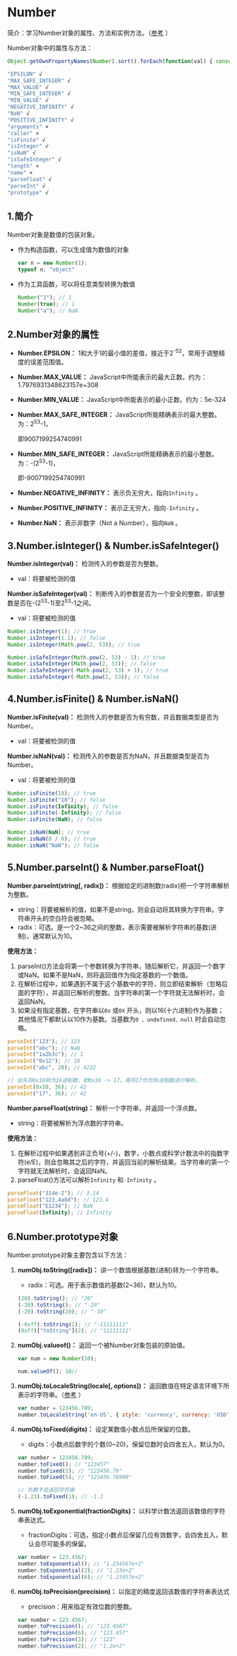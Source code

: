 # Number

简介：学习Number对象的属性、方法和实例方法。（[参考](https://developer.mozilla.org/zh-CN/docs/Web/JavaScript/Reference/Global_Objects/Number) ） 

Number对象中的属性与方法：

```javascript
Object.getOwnPropertyNames(Number).sort().forEach(function(val) { console.log(val); });

"EPSILON" √
"MAX_SAFE_INTEGER" √
"MAX_VALUE" √
"MIN_SAFE_INTEGER" √
"MIN_VALUE" √
"NEGATIVE_INFINITY" √
"NaN" √
"POSITIVE_INFINITY" √
"arguments" ×
"caller" ×
"isFinite" √
"isInteger" √
"isNaN" √
"isSafeInteger" √
"length" ×
"name" ×
"parseFloat" √
"parseInt" √
"prototype" √
```

## 1.简介

Number对象是数值的包装对象。

- 作为构造函数，可以生成值为数值的对象

  ```javascript
  var n = new Number(1);
  typeof n; "object"
  ```

- 作为工具函数，可以将任意类型转换为数值

  ```javascript
  Number("1"); // 1
  Number(true); // 1
  Number("a"); // NaN
  ```

## 2.Number对象的属性

- **Number.EPSILON：** 1和大于1的最小值的差值，接近于2<sup>-52</sup>，常用于调整精度的误差范围值。

- **Number.MAX_VALUE：** JavaScript中所能表示的最大正数。约为：1.7976931348623157e+308

- **Number.MIN_VALUE：** JavaScript中所能表示的最小正数。约为：5e-324

- **Number.MAX_SAFE_INTEGER：** JavaScript所能精确表示的最大整数。为：2<sup>53</sup>-1，

  即9007199254740991

- **Number.MIN_SAFE_INTEGER：** JavaScript所能精确表示的最小整数。为：-(2<sup>53</sup>-1)，

  即-9007199254740991

- **Number.NEGATIVE_INFINITY：** 表示负无穷大，指向``Infinity`` 。

- **Number.POSITIVE_INFINITY：** 表示正无穷大，指向``-Infinity`` 。

- **Number.NaN：** 表示非数字（Not a Number），指向``NaN`` 。

## 3.Number.isInteger() & Number.isSafeInteger()

**Number.isInteger(val)：** 检测传入的参数是否为整数。

- val：将要被检测的值

**Number.isSafeInteger(val)：** 判断传入的参数是否为一个安全的整数，即该整数是否在-(2<sup>53</sup>-1)至2<sup>53</sup>-1之间。

- val：将要被检测的值

```javascript
Number.isInteger(1); // true
Number.isInteger(1.1); // false
Number.isInteger(Math.pow(2, 53)); // true

Number.isSafeInteger(Math.pow(2, 53) - 1); // true
Number.isSafeInteger(Math.pow(2, 53)); // false
Number.isSafeInteger(-Math.pow(2, 53) + 1); // true
Number.isSafeInteger(-Math.pow(2, 53)); // false
```

## 4.Number.isFinite() & Number.isNaN()

**Number.isFinite(val)：** 检测传入的参数是否为有穷数，并且数据类型是否为Number。

- val：将要被检测的值

**Number.isNaN(val)：** 检测传入的参数是否为NaN，并且数据类型是否为Number。

- val：将要被检测的值

```javascript
Number.isFinite(10); // true
Number.isFinite("10"); // false
Number.isFinite(Infinity); // false
Number.isFinite(-Infinity); // false
Number.isFinite(NaN); // false

Number.isNaN(NaN); // true
Number.isNaN(0 / 0); // true
Number.isNaN("NaN"); // false
```

## 5.Number.parseInt() & Number.parseFloat()

**Number.parseInt(string[, radix])：** 根据给定的进制数(radix)把一个字符串解析为整数。

- string：将要被解析的值，如果不是string，则会自动将其转换为字符串。字符串开头的空白符会被忽略。
- radix：可选。是一个2~36之间的整数，表示需要被解析字符串的基数(进制)，通常默认为10。

**使用方法：** 

1. parseInt()方法会将第一个参数转换为字符串，随后解析它，并返回一个数字或NaN。如果不是NaN，则将返回值作为指定基数的一个数值。
2. 在解析过程中，如果遇到不属于这个基数中的字符，则立即结束解析（忽略后面的字符），并返回已解析的整数。当字符串的第一个字符就无法解析时，会返回NaN。
3. 如果没有指定基数，在字符串以``0x`` 或``0X`` 开头，则以16(十六进制)作为基数；其他情况下都默认以10作为基数。当基数为``0 、undefined、null`` 时会自动忽略。

```javascript
parseInt("123"); // 123
parseInt("abc"); // NaN
parseInt("1a2b3c"); // 1
parseInt("0x12"); // 18
parseInt("abc", 20); // 4232

// 会先将0x10转为16进制数，即0x10 -> 17。再将17作为36进制数进行解析。
parseInt(0x10, 36); // 42
parseInt("17", 36); // 42
```

**Number.parseFloat(string)：** 解析一个字符串，并返回一个浮点数。

- string：将要被解析为浮点数的字符串。

**使用方法：** 

1. 在解析过程中如果遇到非正负号(+/-)，数字，小数点或科学计数法中的指数字符(e/E)，则会忽略其之后的字符，并返回当前的解析结果。当字符串的第一个字符就无法解析时，会返回NaN。
2. parseFloat()方法可以解析``Infinity`` 和``-Infinity`` 。

```javascript
parseFloat("314e-2"); // 3.14
parseFloat("123.4abd"); // 123.4
parseFloat("E1234"); // NaN
parseFloat(Infinity); // Infinity
```

## 6.Number.prototype对象

Number.prototype对象主要包含以下方法：

1. **numObj.toString([radix])：** 讲一个数值根据基数(进制)转为一个字符串。

   - radix：可选。用于表示数值的基数(2~36)，默认为10。

   ```javascript
   (20).toString(); // "20"
   (-20).toString(); // "-20"
   (-20).toString(20); // "-10"

   (-0xff).toString(2); // "-11111111"
   (0xff)["toString"](2); // "11111111"
   ```

2. **numObj.valueof()：** 返回一个被Number对象包装的原始值。

   ```javascript
   var num = new Number(10);

   num.valueOf(); 10// 
   ```

3. **numObj.toLocaleString(locale[, options])：** 返回数值在特定语言环境下所表示的字符串。（[参考](https://developer.mozilla.org/zh-CN/docs/Web/JavaScript/Reference/Global_Objects/Number/toLocaleString) ）

   ```javascript
   var number = 123456.789;
   number.toLocaleString('en-US', { style: 'currency', currency: 'USD' }) // "$123,456.79"
   ```

4. **numObj.toFixed(digits)：** 设定某数值小数点后所保留的位数。

   - digits：小数点后数字的个数(0~20)，保留位数时会四舍五入，默认为0。

   ```javascript
   var number = 123456.789;
   number.toFixed(); // "123457"
   number.toFixed(2); // "123456.79"
   number.toFixed(5); // "123456.78900"

   // 负数不会返回字符串
   (-1.23).toFixed(1); // -1.2
   ```

5. **numObj.toExponential(fractionDigits)：** 以科学计数法返回该数值的字符串表达式。

   - fractionDigits：可选，指定小数点后保留几位有效数字，会四舍五入，默认会尽可能多的保留。

   ```javascript
   var number = 123.4567;
   number.toExponential(); // "1.234567e+2"
   number.toExponential(2); // "1.23e+2"
   number.toExponential(6); // "1.23457e+2"
   ```

6. **numObj.toPrecision(precision)：** 以指定的精度返回该数值的字符串表达式

   - precision：用来指定有效位数的整数。

   ```javascript
   var number = 123.4567;
   number.toPrecision(); // "123.4567"
   number.toPrecision(6); // "123.457"
   number.toPrecision(3); // "123"
   number.toPrecision(2); // "1.2e+2"
   ```

   ​

